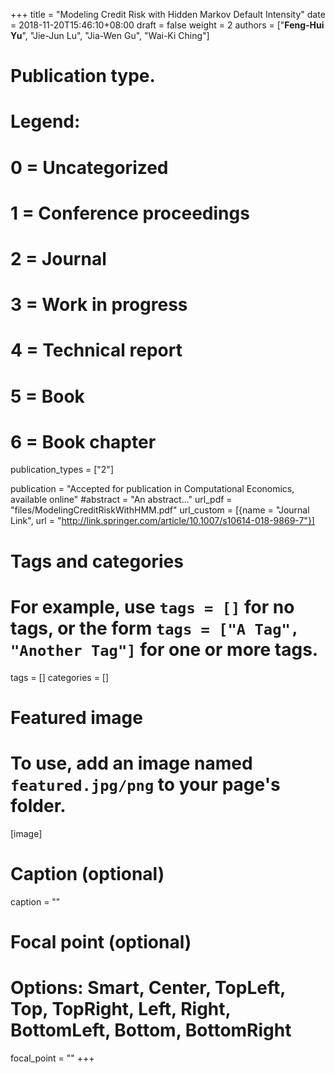 +++
title = "Modeling Credit Risk with Hidden Markov Default Intensity"
date = 2018-11-20T15:46:10+08:00
draft = false
weight = 2
authors = ["**Feng-Hui Yu**", "Jie-Jun Lu", "Jia-Wen Gu", "Wai-Ki Ching"]

# Publication type.
# Legend:
# 0 = Uncategorized
# 1 = Conference proceedings
# 2 = Journal
# 3 = Work in progress
# 4 = Technical report
# 5 = Book
# 6 = Book chapter
publication_types = ["2"]

publication = "Accepted for publication in Computational Economics, available online"
#abstract = "An abstract..."
url_pdf = "files/ModelingCreditRiskWithHMM.pdf"
url_custom = [{name = "Journal Link", url = "http://link.springer.com/article/10.1007/s10614-018-9869-7"}]

# Tags and categories
# For example, use `tags = []` for no tags, or the form `tags = ["A Tag", "Another Tag"]` for one or more tags.
tags = []
categories = []

# Featured image
# To use, add an image named `featured.jpg/png` to your page's folder. 
[image]
  # Caption (optional)
  caption = ""

  # Focal point (optional)
  # Options: Smart, Center, TopLeft, Top, TopRight, Left, Right, BottomLeft, Bottom, BottomRight
  focal_point = ""
+++
